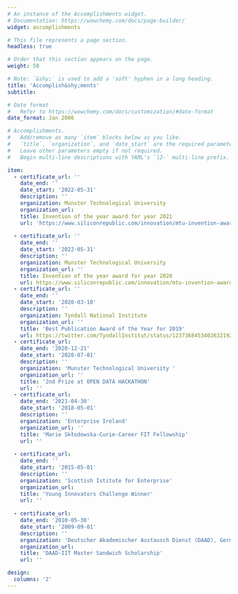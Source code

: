 ```yaml
---
# An instance of the Accomplishments widget.
# Documentation: https://wowchemy.com/docs/page-builder/
widget: accomplishments

# This file represents a page section.
headless: true

# Order that this section appears on the page.
weight: 50

# Note: `&shy;` is used to add a 'soft' hyphen in a long heading.
title: 'Accomplish&shy;ments'
subtitle:

# Date format
#   Refer to https://wowchemy.com/docs/customization/#date-format
date_format: Jan 2006

# Accomplishments.
#   Add/remove as many `item` blocks below as you like.
#   `title`, `organization`, and `date_start` are the required parameters.
#   Leave other parameters empty if not required.
#   Begin multi-line descriptions with YAML's `|2-` multi-line prefix.

item:
  - certificate_url: ''
    date_end: ''
    date_start: '2022-05-31'
    description: ''
    organization: Munster Technological University 
    organization_url: 
    title: Invention of the year award for year 2021
    url: 'https://www.siliconrepublic.com/innovation/mtu-invention-awards-2021-kerry-joanna-tierney-cappa'   
  
  - certificate_url: ''
    date_end: ''
    date_start: '2022-05-31'
    description: ''
    organization: Munster Technological University 
    organization_url: ''
    title: Invention of the year award for year 2020
    url: https://www.siliconrepublic.com/innovation/mtu-invention-awards-2021-kerry-joanna-tierney-cappa
  - certificate_url: ''
    date_end: ''
    date_start: '2020-03-10'
    description: ''
    organization: Tyndall National Institute
    organization_url: ''
    title: 'Best Publication Award of the Year for 2019'
    url: https://twitter.com/TyndallInstitut/status/1237368453402632192
  - certificate_url: 
    date_end: '2020-12-21'
    date_start: '2020-07-01'
    description: ''
    organization: 'Munster Technological University '
    organization_url: ''
    title: '2nd Prize at OPEN DATA HACKATHON'
    url: ''
  - certificate_url: 
    date_end: '2021-04-30'
    date_start: '2018-05-01'
    description: ''
    organization: 'Enterprise Ireland'
    organization_url: ''
    title: 'Marie Skłodowska-Curie-Career FIT Fellowship'
    url: ''
    
  - certificate_url: 
    date_end: ''
    date_start: '2015-05-01'
    description: ''
    organization: 'Scottish Istitute for Enterprise'
    organization_url: 
    title: 'Young Innovators Challenge Winner'
    url: ''
    
  - certificate_url: 
    date_end: '2010-05-30'
    date_start: '2009-09-01'
    description: ''
    organization: 'Deutscher Akademischer Austausch Dienst (DAAD), Germany'
    organization_url: 
    title: 'DAAD-IIT Master Sandwich Scholarship'
    url: ''

design:
  columns: '2'
---
```

